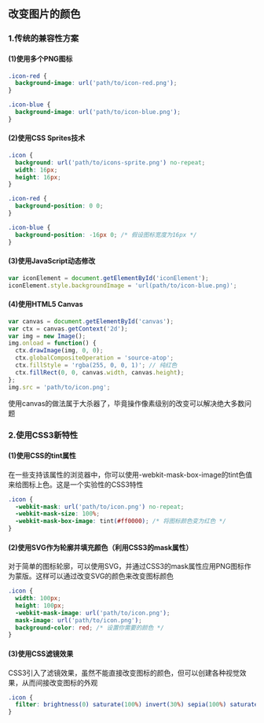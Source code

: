 ## 改变图片的颜色

### 1.传统的兼容性方案

#### (1)使用多个PNG图标
``` css
.icon-red {
  background-image: url('path/to/icon-red.png');
}

.icon-blue {
  background-image: url('path/to/icon-blue.png');
}
```
#### (2)使用CSS Sprites技术
``` css
.icon {
  background: url('path/to/icons-sprite.png') no-repeat;
  width: 16px;
  height: 16px;
}

.icon-red {
  background-position: 0 0;
}

.icon-blue {
  background-position: -16px 0; /* 假设图标宽度为16px */
}

```
#### (3)使用JavaScript动态修改
``` js
var iconElement = document.getElementById('iconElement');
iconElement.style.backgroundImage = 'url(path/to/icon-blue.png)';

```
#### (4)使用HTML5 Canvas
``` js
var canvas = document.getElementById('canvas');
var ctx = canvas.getContext('2d');
var img = new Image();
img.onload = function() {
  ctx.drawImage(img, 0, 0);
  ctx.globalCompositeOperation = 'source-atop';
  ctx.fillStyle = 'rgba(255, 0, 0, 1)'; // 纯红色
  ctx.fillRect(0, 0, canvas.width, canvas.height);
};
img.src = 'path/to/icon.png';

```
使用canvas的做法属于大杀器了，毕竟操作像素级别的改变可以解决绝大多数问题


### 2.使用CSS3新特性

#### (1)使用CSS的tint属性
在一些支持该属性的浏览器中，你可以使用-webkit-mask-box-image的tint色值来给图标上色。这是一个实验性的CSS3特性
``` css
.icon {
  -webkit-mask: url('path/to/icon.png') no-repeat;
  -webkit-mask-size: 100%;
  -webkit-mask-box-image: tint(#ff0000); /* 将图标颜色变为红色 */
}

```
#### (2)使用SVG作为轮廓并填充颜色（利用CSS3的mask属性）
对于简单的图标轮廓，可以使用SVG，并通过CSS3的mask属性应用PNG图标作为蒙版。这样可以通过改变SVG的颜色来改变图标颜色
``` css
.icon {
  width: 100px;
  height: 100px;
  -webkit-mask-image: url('path/to/icon.png');
  mask-image: url('path/to/icon.png');
  background-color: red; /* 设置你需要的颜色 */
}

```
#### (3)使用CSS滤镜效果
CSS3引入了滤镜效果，虽然不能直接改变图标的颜色，但可以创建各种视觉效果，从而间接改变图标的外观
``` css
.icon {
  filter: brightness(0) saturate(100%) invert(30%) sepia(100%) saturate(500%) hue-rotate(180deg);
}
```

